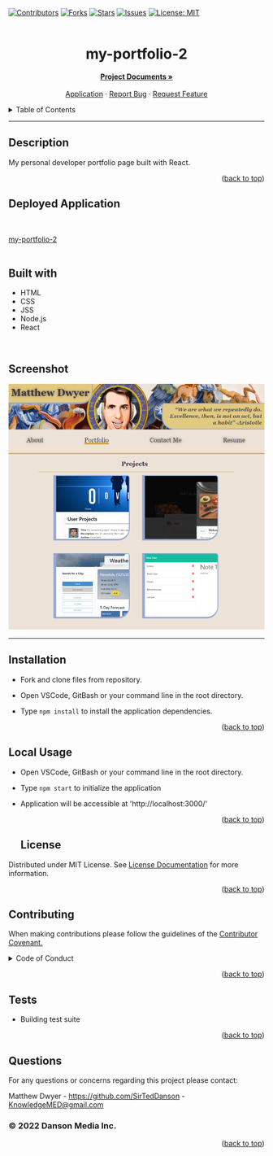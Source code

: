   <div id="top"></div>
  
  
  [![Contributors](https://img.shields.io/github/contributors/SirTedDanson/my-portfolio-2.svg?style=for-the-badge)](https://github.com/SirTedDanson/my-portfolio-2/graphs/contributors)
  [![Forks](https://img.shields.io/github/forks/SirTedDanson/my-portfolio-2.svg?style=for-the-badge)](https://github.com/SirTedDanson/my-portfolio-2/network/members)
  [![Stars](https://img.shields.io/github/stars/SirTedDanson/my-portfolio-2.svg?style=for-the-badge)](https://github.com/SirTedDanson/my-portfolio-2/stargazers)
  [![Issues](https://img.shields.io/github/issues/SirTedDanson/my-portfolio-2.svg?style=for-the-badge)](https://github.com/SirTedDanson/my-portfolio-2/issues)
  [![License: MIT](https://img.shields.io/badge/License-MIT-yellow.svg?style=for-the-badge)](https://opensource.org/licenses/MIT)
  <br />
  <br />

  <h1 align="center">my-portfolio-2</h1>

  <p align="center">
    <a href="https://github.com/SirTedDanson/my-portfolio-2/"><strong>Project Documents »</strong></a>
    <br />
    <br />
    <a href="https://shrouded-fortress-84577.herokuapp.com/">Application</a>
    ·
    <a href="https://github.com/SirTedDanson/my-portfolio-2/issues">Report Bug</a>
    ·
    <a href="https://github.com/SirTedDanson/my-portfolio-2/issues">Request Feature</a>
  </p>
 
  <details>
    <summary>Table of Contents</summary>
    <ol>
      <li><a href="#description">Description</a></li>
      <li><a href="#installation">Installation</a></li>
      <li><a href="#usage">Usage</a></li>
      <li><a href="#contributing">Contributing</a></li>
      <li><a href="#license">License</a></li>
      <li><a href="#tests">Tests</a></li>
      <li><a href="#questions">Questions</a></li>
    </ol>
</details>

---

## Description

My personal developer portfolio page built with React.

  <p align="right">(<a href="#top">back to top</a>)</p>

## Deployed Application

  <br/>
  
  [my-portfolio-2](https://shrouded-fortress-84577.herokuapp.com/)
  <br/>
  <br/>
  
  ## Built with
  * HTML
  * CSS
  * JSS
  * Node.js
  * React
  <br/>

## Screenshot

![Application Screenshot](src/assets/readme-images/application-screenshot.png)

---

## Installation

- Fork and clone files from repository.
- Open VSCode, GitBash or your command line in the root directory.
- Type `npm install` to install the application dependencies.

  <p align="right">(<a href="#top">back to top</a>)</p>

## Local Usage

- Open VSCode, GitBash or your command line in the root directory.
- Type `npm start` to initialize the application
- Application will be accessible at 'http://localhost:3000/'

  <p align="right">(<a href="#top">back to top</a>)</p>
  
  ## License

Distributed under MIT License. See [License Documentation](https://opensource.org/licenses/MIT) for more information.

  <p align="right">(<a href="#top">back to top</a>)</p>

## Contributing

When making contributions please follow the guidelines of the <a href="https://www.contributor-covenant.org/">Contributor Covenant.</a>

  <details>
  <summary>Code of Conduct</summary>
  <br/>

# Contributor Covenant Code of Conduct

## Our Pledge

We as members, contributors, and leaders pledge to make participation in our
community a harassment-free experience for everyone, regardless of age, body
size, visible or invisible disability, ethnicity, sex characteristics, gender
identity and expression, level of experience, education, socio-economic status,
nationality, personal appearance, race, caste, color, religion, or sexual
identity and orientation.

We pledge to act and interact in ways that contribute to an open, welcoming,
diverse, inclusive, and healthy community.

## Our Standards

Examples of behavior that contributes to a positive environment for our
community include:

- Demonstrating empathy and kindness toward other people
- Being respectful of differing opinions, viewpoints, and experiences
- Giving and gracefully accepting constructive feedback
- Accepting responsibility and apologizing to those affected by our mistakes,
  and learning from the experience
- Focusing on what is best not just for us as individuals, but for the overall
  community

Examples of unacceptable behavior include:

- The use of sexualized language or imagery, and sexual attention or advances of
  any kind
- Trolling, insulting or derogatory comments, and personal or political attacks
- Public or private harassment
- Publishing others' private information, such as a physical or email address,
  without their explicit permission
- Other conduct which could reasonably be considered inappropriate in a
  professional setting

## Enforcement Responsibilities

Community leaders are responsible for clarifying and enforcing our standards of
acceptable behavior and will take appropriate and fair corrective action in
response to any behavior that they deem inappropriate, threatening, offensive,
or harmful.

Community leaders have the right and responsibility to remove, edit, or reject
comments, commits, code, wiki edits, issues, and other contributions that are
not aligned to this Code of Conduct, and will communicate reasons for moderation
decisions when appropriate.

## Scope

This Code of Conduct applies within all community spaces, and also applies when
an individual is officially representing the community in public spaces.
Examples of representing our community include using an official e-mail address,
posting via an official social media account, or acting as an appointed
representative at an online or offline event.

## Enforcement

Instances of abusive, harassing, or otherwise unacceptable behavior may be
reported to the community leaders responsible for enforcement at
KnowledgeMED@gmail.com.
All complaints will be reviewed and investigated promptly and fairly.

All community leaders are obligated to respect the privacy and security of the
reporter of any incident.

## Enforcement Guidelines

Community leaders will follow these Community Impact Guidelines in determining
the consequences for any action they deem in violation of this Code of Conduct:

### 1. Correction

**Community Impact**: Use of inappropriate language or other behavior deemed
unprofessional or unwelcome in the community.

**Consequence**: A private, written warning from community leaders, providing
clarity around the nature of the violation and an explanation of why the
behavior was inappropriate. A public apology may be requested.

### 2. Warning

**Community Impact**: A violation through a single incident or series of
actions.

**Consequence**: A warning with consequences for continued behavior. No
interaction with the people involved, including unsolicited interaction with
those enforcing the Code of Conduct, for a specified period of time. This
includes avoiding interactions in community spaces as well as external channels
like social media. Violating these terms may lead to a temporary or permanent
ban.

### 3. Temporary Ban

**Community Impact**: A serious violation of community standards, including
sustained inappropriate behavior.

**Consequence**: A temporary ban from any sort of interaction or public
communication with the community for a specified period of time. No public or
private interaction with the people involved, including unsolicited interaction
with those enforcing the Code of Conduct, is allowed during this period.
Violating these terms may lead to a permanent ban.

### 4. Permanent Ban

**Community Impact**: Demonstrating a pattern of violation of community
standards, including sustained inappropriate behavior, harassment of an
individual, or aggression toward or disparagement of classes of individuals.

**Consequence**: A permanent ban from any sort of public interaction within the
community.

## Attribution

This Code of Conduct is adapted from the [Contributor Covenant][homepage],
version 2.1, available at
[https://www.contributor-covenant.org/version/2/1/code_of_conduct.html][v2.1].

Community Impact Guidelines were inspired by
[Mozilla's code of conduct enforcement ladder][mozilla coc].

For answers to common questions about this code of conduct, see the FAQ at
[https://www.contributor-covenant.org/faq][faq]. Translations are available at
[https://www.contributor-covenant.org/translations][translations].

[homepage]: https://www.contributor-covenant.org
[v2.1]: https://www.contributor-covenant.org/version/2/1/code_of_conduct.html
[mozilla coc]: https://github.com/mozilla/diversity
[faq]: https://www.contributor-covenant.org/faq
[translations]: https://www.contributor-covenant.org/translations

  </details>


  <p align="right">(<a href="#top">back to top</a>)</p>

## Tests

- Building test suite

  <p align="right">(<a href="#top">back to top</a>)</p>

## Questions

For any questions or concerns regarding this project please contact:

Matthew Dwyer - https://github.com/SirTedDanson - KnowledgeMED@gmail.com

### © 2022 Danson Media Inc.

  <p align="right">(<a href="#top">back to top</a>)</p>
